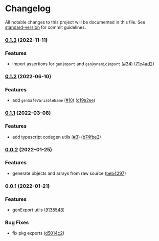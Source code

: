 # Changelog

All notable changes to this project will be documented in this file. See [standard-version](https://github.com/conventional-changelog/standard-version) for commit guidelines.

### [0.1.3](https://github.com/unjs/knitwork/compare/v0.1.2...v0.1.3) (2022-11-11)


### Features

* import assertions for `genImport` and `genDynamicImport` ([#34](https://github.com/unjs/knitwork/issues/34)) ([71c4ad2](https://github.com/unjs/knitwork/commit/71c4ad2155fdf28d08d339ee10620109c12b4baf))

### [0.1.2](https://github.com/unjs/knitwork/compare/v0.1.1...v0.1.2) (2022-06-10)


### Features

* add `genSafeVariableName` ([#10](https://github.com/unjs/knitwork/issues/10)) ([c19a2ee](https://github.com/unjs/knitwork/commit/c19a2eeef8b7ec3d30cf79fa85e92251b4800107))

### [0.1.1](https://github.com/unjs/knitwork/compare/v0.0.2...v0.1.1) (2022-03-08)


### Features

* add typescript codegen utils ([#3](https://github.com/unjs/knitwork/issues/3)) ([b74fbe2](https://github.com/unjs/knitwork/commit/b74fbe281c82fcaa92dc85e481a5b374f29a4f61))

### [0.0.2](https://github.com/unjs/knitwork/compare/v0.0.1...v0.0.2) (2022-01-25)


### Features

* generate objects and arrays from raw source ([beb4297](https://github.com/unjs/knitwork/commit/beb42973888413fc403c67f20ca1feebc3643555))

### 0.0.1 (2022-01-21)


### Features

* genExport utils ([9135548](https://github.com/unjs/knitwork/commit/91355482e18e2984f06e537f6a96a0cf9224f34f))


### Bug Fixes

* fix pkg exports ([d5014c2](https://github.com/unjs/knitwork/commit/d5014c2df1d3e0300c21c098a659d0ce5de65f70))

